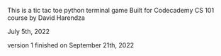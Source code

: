 This is a tic tac toe python terminal game
Built for Codecademy CS 101 course by David Harendza

July 5th, 2022

version 1 finished on September 21th, 2022